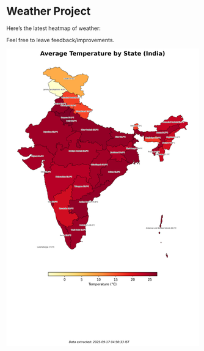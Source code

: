 # Weather Project

Here’s the latest heatmap of weather:

Feel free to leave feedback/improvements.

![India Heatmap](docs/assets/india_heatmap.png?v=C9F0C3)
